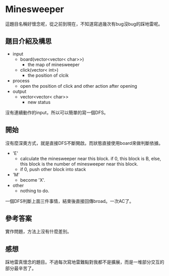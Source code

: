 # Minesweeper
這題目名稱好懷念呢，從之前到現在，不知道寫過幾次有bug沒bug的踩地雷呢。
## 題目介紹及構思
- input
  - board(vector<vector< char>>)
    - the map of minesweeper
  - click(vector< int>)
    - the position of clcik
- process
  - open the position of click and other action after opening
- output
  - vector<vector< char>>
    - new status

沒有連續動作的input，所以可以簡單的寫一個DFS。
  
## 開始
沒有麼深奧方式，就是直接DFS不斷開啟。而狀態直接使用board來做判斷依據。

- 'E'
  - calculate the minesweeper near this block. if 0, this block is B, else, this block is the number of minesweeper near this block.
  - if 0, push other block into stack
- 'M'
  - become 'X'.
- other
  - nothing to do.

一個DFS判斷上面三件事情，結束後直接回傳broad。一次AC了。

## 參考答案
實作問題，方法上沒有什麼差別。

## 感想
踩地雷真懷念的題目。不過每次寫地雷難點對我都不是擴展，而是一堆部分交互的部分最辛苦了。
